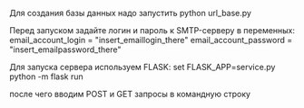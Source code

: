 Для создания базы данных надо запустить python url_base.py

Перед запуском задайте логин и пароль к SMTP-серверу в переменных:
email_account_login = "insert_emaillogin_there"
email_account_password = "insert_emailpassword_there"

Для запуска сервера используем FLASK:
set FLASK_APP=service.py
python -m flask run

после чего вводим POST и GET запросы в командную строку
